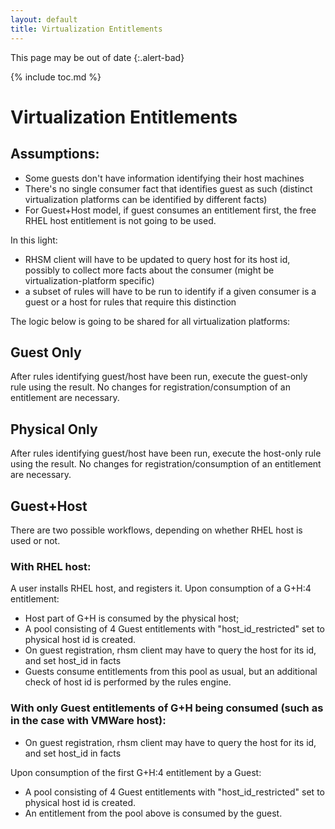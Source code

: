 ```yaml
---
layout: default
title: Virtualization Entitlements
---
```

This page may be out of date
{:.alert-bad}

{% include toc.md %}

# Virtualization Entitlements

## Assumptions:
* Some guests don't have information identifying their host machines
* There's no single consumer fact that identifies guest as such (distinct
  virtualization platforms can be identified by different facts)
* For Guest+Host model, if guest consumes an entitlement first, the free RHEL
  host entitlement is not going to be used.

In this light:

* RHSM client will have to be updated to query host for its host id, possibly
  to collect more facts about the consumer (might be virtualization-platform
  specific)
* a subset of rules will have to be run to identify if a given consumer is a
  guest or a host for rules that require this distinction

The logic below is going to be shared for all virtualization platforms:

## Guest Only
After rules identifying guest/host have been run, execute the guest-only rule
using the result. No changes for registration/consumption of an entitlement are
necessary.

## Physical Only
After rules identifying guest/host have been run, execute the host-only rule
using the result. No changes for registration/consumption of an entitlement are
necessary.

## Guest+Host
There are two possible workflows, depending on whether RHEL host is used or
not.

### With RHEL host:
A user installs RHEL host, and registers it. Upon consumption of a G+H:4 entitlement:

* Host part of G+H is consumed by the physical host;
* A pool consisting of 4 Guest entitlements with "host_id_restricted" set to
  physical host id is created.
* On guest registration, rhsm client may have to query the host for its id, and
  set host_id in facts
* Guests consume entitlements from this pool as usual, but an additional check
  of host id is performed by the rules engine.

### With only Guest entitlements of G+H being consumed (such as in the case with VMWare host):
* On guest registration, rhsm client may have to query the host for its id, and
  set host_id in facts

Upon consumption of the first G+H:4 entitlement by a Guest:

* A pool consisting of 4 Guest entitlements with "host_id_restricted" set to
  physical host id is created.
* An entitlement from the pool above is consumed by the guest.
